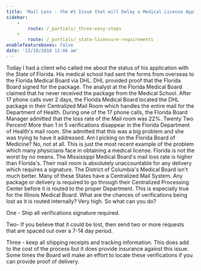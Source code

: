 ```yaml
---
title: 'Mail Loss - the #1 Issue that will Delay a Medical License Application'
sidebar:
    -
        route: /_partials/_three-easy-steps
    -
        route: /_partials/_state-licensure-requirements
enablefeatureboxes: false
date: '11/10/2010 11:46 am'
---
```


<p>Today I had a client who called me about the status of his application with the State of Florida. His medical school had sent the forms from overseas to the Florida Medical Board via DHL. DHL provided proof that the Florida Board signed for the package. The analyst at the Florida Medical Board claimed that he never received the package from the Medical School. After 17 phone calls over 2 days, the Florida Medical Board located the DHL package in their Centralized Mail Room which handles the entire mail for the Department of Health. During one of the 17 phone calls, the Florida Board Manager admitted that the loss rate of the Mail room was 22%. Twenty Two Percent! More than 1 in 5 verifications disappear in the Florida Department of Health's mail room. She admitted that this was a big problem and she was trying to have it addressed. Am I picking on the Florida Board of Medicine? No, not at all. This is just the most recent example of the problem which many physicians face in obtaining a medical license. Florida is not the worst by no means. The Mississippi Medical Board's mail loss rate is higher than Florida's. Their mail room is absolutely unaccountable for any delivery which requires a signature. The District of Columbia's Medical Board isn't much better. Many of these States have a Centralized Mail System. Any package or delivery is required to go through their Centralized Processing Center before it is routed to the proper Department. This is especially true for the Illinois Medical Board. What are the chances of verifications being lost as it is routed internally? Very high. So what can you do?</p>
<p>One - Ship all verifications signature required.</p>
<p>Two- If you believe that it could be lost, then send two or more requests that are spaced out over a 7-14 day period.</p>
<p>Three - keep all shipping receipts and tracking information. This does add to the cost of the process but it does provide insurance against this issue. Some times the Board will make an effort to locate these verifications if you can provide proof of delivery.</p>